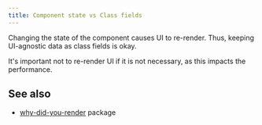 ```yaml
---
title: Component state vs Class fields
---
```


Changing the state of the component causes UI to re-render. Thus, keeping UI-agnostic data as class fields is okay.

It's important not to re-render UI if it is not necessary, as this impacts the performance.

## See also

- [why-did-you-render](https://github.com/welldone-software/why-did-you-render) package
